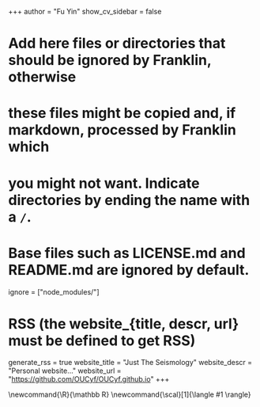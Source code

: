 <!--
Add here global page variables to use throughout your website.
-->
+++
author = "Fu Yin"
show_cv_sidebar = false


# Add here files or directories that should be ignored by Franklin, otherwise
# these files might be copied and, if markdown, processed by Franklin which
# you might not want. Indicate directories by ending the name with a `/`.
# Base files such as LICENSE.md and README.md are ignored by default.
ignore = ["node_modules/"]

# RSS (the website_{title, descr, url} must be defined to get RSS)
generate_rss = true
website_title = "Just The Seismology"
website_descr = "Personal website..."
website_url   = "https://github.com/OUCyf/OUCyf.github.io"
+++

<!--
Add here global latex commands to use throughout your pages.
-->
\newcommand{\R}{\mathbb R}
\newcommand{\scal}[1]{\langle #1 \rangle}
